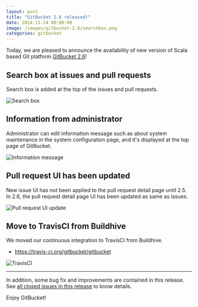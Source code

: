 ```yaml
---
layout: post
title: "GitBucket 2.6 released!"
date: 2014-11-24 00:00:00
image: /images/gitbucket-2.6/searchbox.png
categories: gitbucket
---
```


Today, we are pleased to announce the availability of new version of Scala based Git platform [GitBucket 2.6](https://github.com/gitbucket/gitbucket/releases/tag/2.6)!

## Search box at issues and pull requests

Search box is added at the top of the issues and pull requests.

![Search box]({{site.baseurl}}/images/gitbucket-2.6/searchbox.png)

## Information from administrator

Administrator can edit information message such as about system maintenance in the system configuration page, and it's displayed at the top page of GitBucket.

![Information message]({{site.baseurl}}/images/gitbucket-2.6/information.png)

## Pull request UI has been updated

New issue UI has not been applied to the pull request detail page until 2.5. In 2.6, the pull request detail page UI has been updated as same as issues.

![Pull request UI update]({{site.baseurl}}/images/gitbucket-2.6/pullreq.png)


## Move to TravisCI from Buildhive

We moved our continuous integration to TravisCI from Buildhive.

- https://travis-ci.org/gitbucket/gitbucket

![TravisCI]({{site.baseurl}}/images/gitbucket-2.6/travis.png)

----

In addition, some bug fix and improvements are contained in this release. See [all closed issues in this release](https://github.com/gitbucket/gitbucket/issues?q=milestone%3A2.6+is%3Aclosed) to know details.

Enjoy GitBucket!
